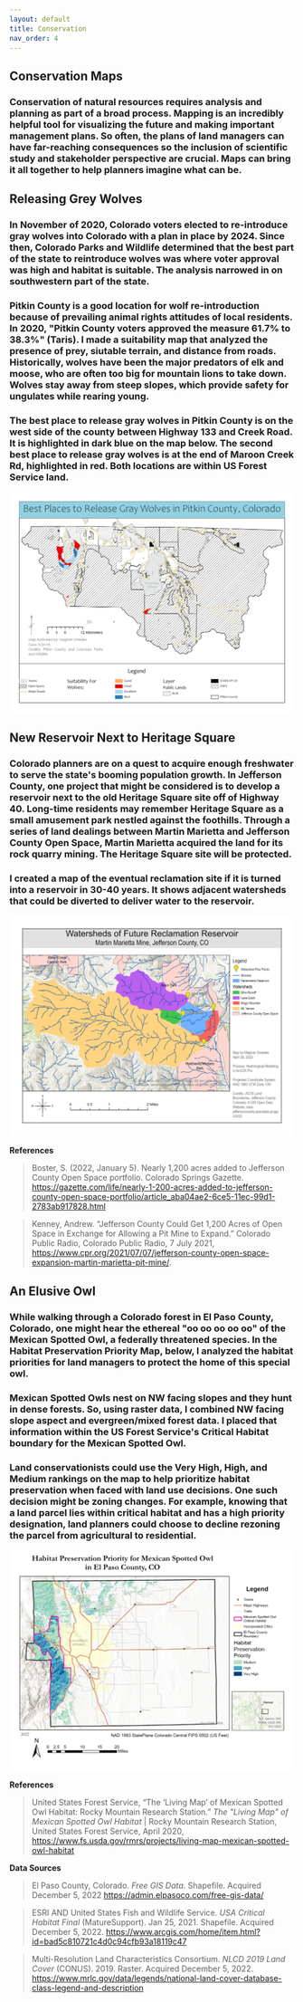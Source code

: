 ```yaml
---
layout: default
title: Conservation
nav_order: 4
---
```

## Conservation Maps

### Conservation of natural resources requires analysis and planning as part of a broad process. Mapping is an incredibly helpful tool for visualizing the future and making important management plans. So often, the plans of land managers can have far-reaching consequences so the inclusion of scientific study and stakeholder perspective are crucial. Maps can bring it all together to help planners imagine what can be.

## Releasing Grey Wolves

### In November of 2020, Colorado voters elected to re-introduce gray wolves into Colorado with a plan in place by 2024.  Since then, Colorado Parks and Wildlife determined that the best part of the state to reintroduce wolves was where voter approval was high and habitat is suitable.  The analysis narrowed in on southwestern part of the state.

### Pitkin County is a good location for wolf re-introduction because of prevailing animal rights attitudes of local residents. In 2020, "Pitkin County voters approved the measure 61.7% to 38.3%" (Taris). I made a suitability map that analyzed the presence of prey, siutable terrain, and distance from roads. Historically, wolves have been the major predators of elk and moose, who are often too big for mountain lions to take down. Wolves stay away from steep slopes, which provide safety for ungulates while rearing young.  

### The best place to release gray wolves in Pitkin County is on the west side of the county between Highway 133 and Creek Road.  It is highlighted in dark blue on the map below. The second best place to release gray wolves is at the end of Maroon Creek Rd, highlighted in red.  Both locations are within US Forest Service land. 

<img src = "https://github.com/megsmedes/GISmedes/blob/main/img/Smedes4850Mini4.jpg?raw=true" alt = "Map of locations to release Grey Wolves in Pitkin County, CO">


## New Reservoir Next to Heritage Square

### Colorado planners are on a quest to acquire enough freshwater to serve the state's booming population growth. In Jefferson County, one project that might be considered is to develop a reservoir next to the old Heritage Square site off of Highway 40. Long-time residents may remember Heritage Square as a small amusement park nestled against the foothills. Through a series of land dealings between Martin Marietta and Jefferson County Open Space, Martin Marietta acquired the land for its rock quarry mining. The Heritage Square site will be protected.

### I created a map of the eventual reclamation site if it is turned into a reservoir in 30-40 years. It shows adjacent watersheds that could be diverted to deliver water to the reservoir.

<img src = "https://github.com/megsmedes/GISmedes/blob/main/img/MiniProj6_Layout.jpg?raw=true" alt = "Reservoir and at Martin Marietta" >

**References**
> Boster, S. (2022, January 5). Nearly 1,200 acres added to Jefferson County Open Space portfolio. Colorado Springs Gazette. https://gazette.com/life/nearly-1-200-acres-added-to-jefferson-county-open-space-portfolio/article_aba04ae2-6ce5-11ec-99d1-2783ab917828.html

> Kenney, Andrew. “Jefferson County Could Get 1,200 Acres of Open Space in Exchange for Allowing a Pit Mine to Expand.” Colorado Public Radio, Colorado Public Radio, 7 July 2021, https://www.cpr.org/2021/07/07/jefferson-county-open-space-expansion-martin-marietta-pit-mine/. 

## An Elusive Owl

### While walking through a Colorado forest in El Paso County, Colorado, one might hear the ethereal "oo oo oo oo oo" of the Mexican Spotted Owl, a federally threatened species. In the Habitat Preservation Priority Map, below, I analyzed the habitat priorities for land managers to protect the home of this special owl.  
### Mexican Spotted Owls nest on NW facing slopes and they hunt in dense forests.  So, using raster data, I combined NW facing slope aspect and evergreen/mixed forest data.  I placed that information within the US Forest Service's Critical Habitat boundary for the Mexican Spotted Owl.  
### Land conservationists could use the Very High, High, and Medium rankings on the map to help prioritize habitat preservation when faced with land use decisions. One such decision might be zoning changes. For example, knowing that a land parcel lies within critical habitat and has a high priority designation, land planners could choose to decline rezoning the parcel from agricultural to residential.

<img src = "https://github.com/megsmedes/GISmedes/blob/main/HabitatPriorityMap2.jpg?raw=true" alt = "Mexican Spotted Owl Habitat Map">

**References**

> United States Forest Service, “The ‘Living Map’ of Mexican Spotted Owl Habitat: Rocky Mountain Research Station.” *The "Living Map" of Mexican Spotted Owl Habitat* | Rocky Mountain Research Station, United States Forest Service, April 2020, https://www.fs.usda.gov/rmrs/projects/living-map-mexican-spotted-owl-habitat

**Data Sources**

> El Paso County, Colorado. *Free GIS Data*. Shapefile. Acquired December 5, 2022 https://admin.elpasoco.com/free-gis-data/

> ESRI AND United States Fish and Wildlife Service. *USA Critical Habitat Final* (MatureSupport). Jan 25, 2021. Shapefile. Acquired December 5, 2022. https://www.arcgis.com/home/item.html?id=bad5c810721c4d0c94cfb93a18119c47

> Multi-Resolution Land Characteristics Consortium. *NLCD 2019 Land Cover* (CONUS). 2019. Raster. Acquired December 5, 2022. https://www.mrlc.gov/data/legends/national-land-cover-database-class-legend-and-description

